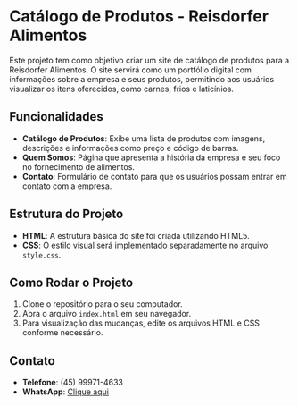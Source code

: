 # Catálogo de Produtos - Reisdorfer Alimentos

Este projeto tem como objetivo criar um site de catálogo de produtos para a Reisdorfer Alimentos. O site servirá como um portfólio digital com informações sobre a empresa e seus produtos, permitindo aos usuários visualizar os itens oferecidos, como carnes, frios e laticínios.

## Funcionalidades

- **Catálogo de Produtos**: Exibe uma lista de produtos com imagens, descrições e informações como preço e código de barras.
- **Quem Somos**: Página que apresenta a história da empresa e seu foco no fornecimento de alimentos.
- **Contato**: Formulário de contato para que os usuários possam entrar em contato com a empresa.

## Estrutura do Projeto

- **HTML**: A estrutura básica do site foi criada utilizando HTML5.
- **CSS**: O estilo visual será implementado separadamente no arquivo `style.css`.

## Como Rodar o Projeto

1. Clone o repositório para o seu computador.
2. Abra o arquivo `index.html` em seu navegador.
3. Para visualização das mudanças, edite os arquivos HTML e CSS conforme necessário.

## Contato

- **Telefone**: (45) 99971-4633
- **WhatsApp**: [Clique aqui](https://wa.me/5545999714633)
